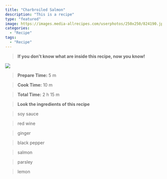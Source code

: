```yaml
---
title: "Charbroiled Salmon"
description: "This is a recipe"
type: "featured"
image: https://images.media-allrecipes.com/userphotos/250x250/824190.jpg
categories: 
  - "Recipe"
tags: 
  - "Recipe"
---
```



>**If you don't know what are inside this recipe, now you know!**

![](../images/Recipes-Banner.jpg)
> **Prepare Time:** 5 m


> **Cook Time:** 10 m


> **Total Time:** 2 h 15 m

> **Look the ingredients of this recipe**

> soy sauce

> red wine

> ginger

> black pepper

> salmon

> parsley

> lemon

